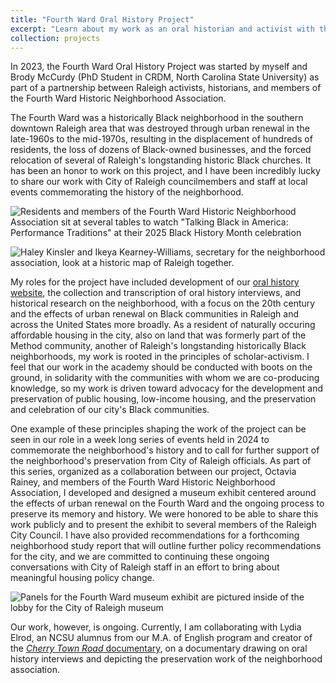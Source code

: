 ```yaml
---
title: "Fourth Ward Oral History Project"
excerpt: "Learn about my work as an oral historian and activist with the Fourth Ward Historic Neighborhood Association<br/><img src='/images/research/neighborhood-association.jpg'>"
collection: projects
---
```


In 2023, the Fourth Ward Oral History Project was started by myself and Brody McCurdy (PhD Student in CRDM, North Carolina State University) as part of a partnership between Raleigh activists, historians, and members of the Fourth Ward Historic Neighborhood Association.

The Fourth Ward was a historically Black neighborhood in the southern downtown Raleigh area that was destroyed through urban renewal in the late-1960s to the mid-1970s, resulting in the displacement of hundreds of residents, the loss of dozens of Black-owned businesses, and the forced relocation of several of Raleigh's longstanding historic Black churches. It has been an honor to work on this project, and I have been incredibly lucky to share our work with City of Raleigh councilmembers and staff at local events commemorating the history of the neighborhood.

![Residents and members of the Fourth Ward Historic Neighborhood Association sit at several tables to watch "Talking Black in America: Performance Traditions" at their 2025 Black History Month celebration]('/images/research/bhm-doc-screening.jpg')

![Haley Kinsler and Ikeya Kearney-Williams, secretary for the neighborhood association, look at a historic map of Raleigh together.]('/images/research/bhm-doc-screening-tabling.jpg')

My roles for the project have included development of our [oral history website](fourthwardhistory.org), the collection and transcription of oral history interviews, and historical research on the neighborhood, with a focus on the 20th century and the effects of urban renewal on Black communities in Raleigh and across the United States more broadly. As a resident of naturally occuring affordable housing in the city, also on land that was formerly part of the Method community, another of Raleigh's longstanding historically Black neighborhoods, my work is rooted in the principles of scholar-activism. I feel that our work in the academy should be conducted with boots on the ground, in solidarity with the communities with whom we are co-producing knowledge, so my work is driven toward advocacy for the development and preservation of public housing, low-income housing, and the preservation and celebration of our city's Black communities.

One example of these principles shaping the work of the project can be seen in our role in a week long series of events held in 2024 to commemorate the neighborhood's history and to call for further support of the neighborhood's preservation from City of Raleigh officials. As part of this series, organized as a collaboration between our project, Octavia Rainey, and members of the Fourth Ward Historic Neighborhood Association, I developed and designed a museum exhibit centered around the effects of urban renewal on the Fourth Ward and the ongoing process to preserve its memory and history. We were honored to be able to share this work publicly and to present the exhibit to several members of the Raleigh City Council. I have also provided recommendations for a forthcoming neighborhood study report that will outline further policy recommendations for the city, and we are committed to continuing these ongoing conversations with City of Raleigh staff in an effort to bring about meaningful housing policy change.

![Panels for the Fourth Ward museum exhibit are pictured inside of the lobby for the City of Raleigh museum]('/images/research/museum-exhibit.jpg')

Our work, however, is ongoing. Currently, I am collaborating with Lydia Elrod, an NCSU alumnus from our M.A. of English program and creator of the [*Cherry Town Road* documentary](https://www.youtube.com/watch?v=TT9NFFHtzM4), on a documentary drawing on oral history interviews and depicting the preservation work of the neighborhood association. 
